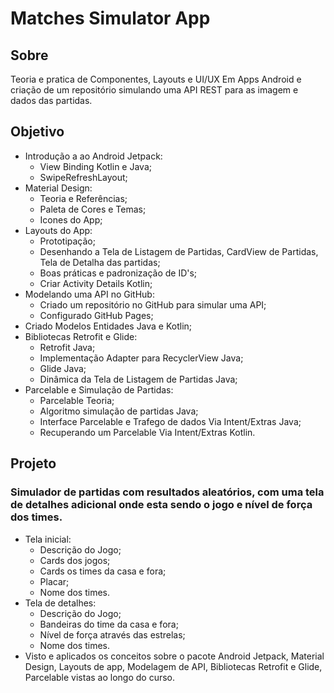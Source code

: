 # Matches Simulator App

## Sobre
Teoria e pratica de Componentes, Layouts e UI/UX Em Apps Android e criação de um repositório simulando uma API REST para as imagem e dados das partidas.

## Objetivo
- Introdução a ao Android Jetpack:
  - View Binding Kotlin e Java;
  - SwipeRefreshLayout;
- Material Design:
  - Teoria e Referências;
  - Paleta de Cores e Temas;
  - Icones do App;
- Layouts do App:
  - Prototipação;
  - Desenhando a Tela de Listagem de Partidas, CardView de Partidas, Tela de Detalha das partidas;
  - Boas práticas e padronização de ID's;
  - Criar Activity Details Kotlin;
- Modelando uma API no GitHub:
  - Criado um repositório no GitHub para simular uma API;
  - Configurado GitHub Pages;
- Criado Modelos Entidades Java e Kotlin;
- Bibliotecas Retrofit e Glide:
  - Retrofit Java;
  - Implementação Adapter para RecyclerView Java;
  - Glide Java;
  - Dinâmica da Tela de Listagem de Partidas Java;
- Parcelable e Simulação de Partidas:
  - Parcelable Teoria;
  - Algoritmo simulação de partidas Java;
  - Interface Parcelable e Trafego de dados Via Intent/Extras Java;
  - Recuperando um Parcelable Via Intent/Extras Kotlin.

## Projeto

### Simulador de partidas com resultados aleatórios, com uma tela de detalhes adicional onde esta sendo o jogo e nível de força dos times.
- Tela inicial:
  - Descrição do Jogo;
  - Cards dos jogos;
  - Cards os times da casa e fora;
  - Placar;
  - Nome dos times.
- Tela de detalhes:
  - Descrição do Jogo;
  - Bandeiras do time da casa e fora;
  - Nível de força através das estrelas;
  - Nome dos times.
- Visto e aplicados os conceitos sobre o pacote Android Jetpack, Material Design, Layouts de app, Modelagem de API, Bibliotecas Retrofit e Glide, Parcelable vistas ao longo do curso.
